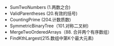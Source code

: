 - SumTwoNumbers (1.两数之合)
- ValidParentheses (20.有效的括号)
- CountingPrime (204.计数质数)
- SymmetricBinaryTree（101.对称二叉树)
- MergeTwoOrderedArrays（88. 合并两个有序数组）
- FindKthLargest(215.数组中第K个最大元素)
